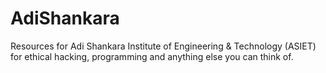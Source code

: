 # AdiShankara
Resources for Adi Shankara Institute of Engineering &amp; Technology (ASIET) for ethical hacking, programming and anything else you can think of.
